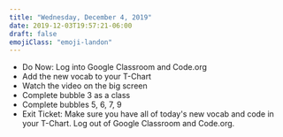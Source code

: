 ```yaml
---
title: "Wednesday, December 4, 2019"
date: 2019-12-03T19:57:21-06:00
draft: false
emojiClass: "emoji-landon"
---
```


- Do Now: Log into Google Classroom and Code.org
- Add the new vocab to your T-Chart
- Watch the video on the big screen
- Complete bubble 3 as a class
- Complete bubbles 5, 6, 7, 9
- Exit Ticket: Make sure you have all of today's new vocab and code in your T-Chart. Log out of Google Classroom and Code.org. 